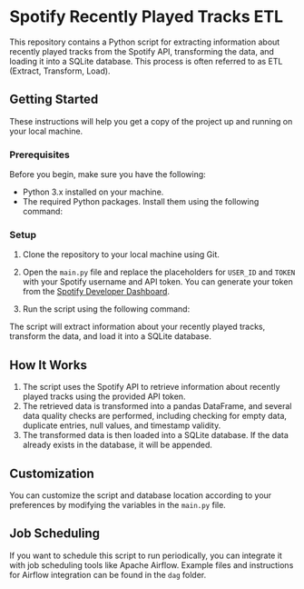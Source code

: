 # Spotify Recently Played Tracks ETL

This repository contains a Python script for extracting information about recently played tracks from the Spotify API, transforming the data, and loading it into a SQLite database. This process is often referred to as ETL (Extract, Transform, Load).

## Getting Started

These instructions will help you get a copy of the project up and running on your local machine.

### Prerequisites

Before you begin, make sure you have the following:

- Python 3.x installed on your machine.
- The required Python packages. Install them using the following command:


### Setup

1. Clone the repository to your local machine using Git.

2. Open the `main.py` file and replace the placeholders for `USER_ID` and `TOKEN` with your Spotify username and API token. You can generate your token from the [Spotify Developer Dashboard](https://developer.spotify.com/dashboard/applications).

3. Run the script using the following command:


The script will extract information about your recently played tracks, transform the data, and load it into a SQLite database.

## How It Works

1. The script uses the Spotify API to retrieve information about recently played tracks using the provided API token.
2. The retrieved data is transformed into a pandas DataFrame, and several data quality checks are performed, including checking for empty data, duplicate entries, null values, and timestamp validity.
3. The transformed data is then loaded into a SQLite database. If the data already exists in the database, it will be appended.

## Customization

You can customize the script and database location according to your preferences by modifying the variables in the `main.py` file.

## Job Scheduling

If you want to schedule this script to run periodically, you can integrate it with job scheduling tools like Apache Airflow. Example files and instructions for Airflow integration can be found in the `dag` folder.


